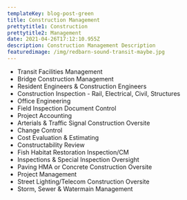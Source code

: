 ```yaml
---
templateKey: blog-post-green
title: Construction Management
prettytitle1: Construction
prettytitle2: Management
date: 2021-04-26T17:12:10.955Z
description: Construction Management Description
featuredimage: /img/redbarn-sound-transit-maybe.jpg
---
```

* Transit Facilities Management
* Bridge Construction Management
* Resident Engineers & Construction Engineers
* Construction Inspection - Rail, Electrical, Civil, Structures
* Office Engineering
* Field Inspection Document Control
* Project Accounting
* Arterials & Traffic Signal Construction Oversite 
* Change Control
* Cost Evaluation & Estimating
* Constructability Review
* Fish Habitat Restoration Inspection/CM
* Inspections & Special Inspection Oversight
* Paving HMA or Concrete Construction Oversite
* Project Management
* Street Lighting/Telecom Construction Oversite
* Storm, Sewer & Watermain Management